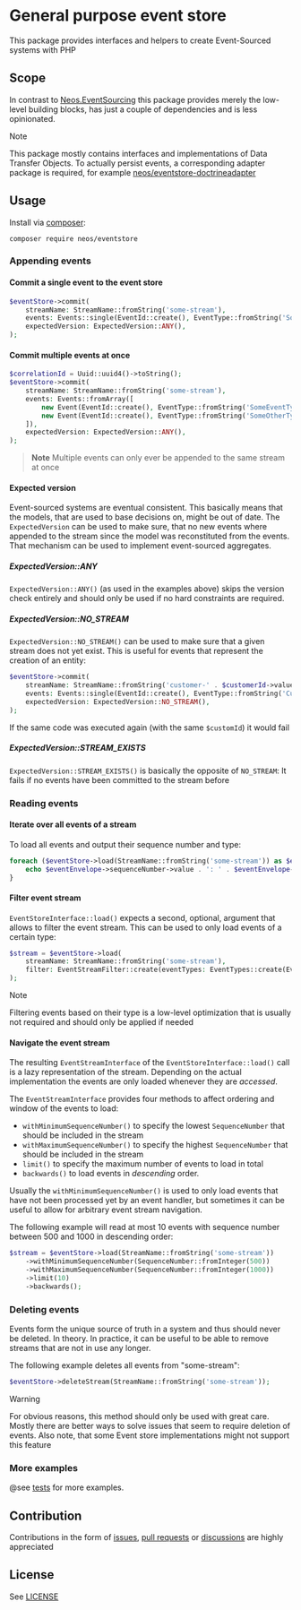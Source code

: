 # General purpose event store

This package provides interfaces and helpers to create Event-Sourced systems with PHP

## Scope

In contrast to [Neos.EventSourcing](https://github.com/neos/Neos.EventSourcing) this package provides merely the low-level
building blocks, has just a couple of dependencies and is less opinionated.

> [!NOTE]
> This package mostly contains interfaces and implementations of Data Transfer Objects. To actually persist events,
> a corresponding adapter package is required, for example [neos/eventstore-doctrineadapter](https://github.com/neos/eventstore-doctrineadapter)

## Usage

Install via [composer](https://getcomposer.org):

```shell
composer require neos/eventstore
```

### Appending events

#### Commit a single event to the event store

```php
$eventStore->commit(
    streamName: StreamName::fromString('some-stream'),
    events: Events::single(EventId::create(), EventType::fromString('SomeEventType'), EventData::fromString('{"foo": "bar"}'), EventMetadata::none()),
    expectedVersion: ExpectedVersion::ANY(),
);
```

#### Commit multiple events at once

```php
$correlationId = Uuid::uuid4()->toString();
$eventStore->commit(
    streamName: StreamName::fromString('some-stream'),
    events: Events::fromArray([
        new Event(EventId::create(), EventType::fromString('SomeEventType'), EventData::fromString('foo'), EventMetadata::fromArray(['correlationId' => $correlationId])),
        new Event(EventId::create(), EventType::fromString('SomeOtherType'), EventData::fromString('bar'), EventMetadata::fromArray(['correlationId' => $correlationId])),
    ]),
    expectedVersion: ExpectedVersion::ANY(),
);
```

> **Note**
> Multiple events can only ever be appended to the same stream at once

#### Expected version

Event-sourced systems are eventual consistent. This basically means that the models, that are used to base decisions on, might be out of date.
The `ExpectedVersion` can be used to make sure, that no new events where appended to the stream since the model was reconstituted from the events.
That mechanism can be used to implement event-sourced aggregates.

##### ExpectedVersion::ANY

`ExpectedVersion::ANY()` (as used in the examples above) skips the version check entirely and should only be used if no hard constraints are required.

##### ExpectedVersion::NO_STREAM

`ExpectedVersion::NO_STREAM()` can be used to make sure that a given stream does not yet exist.
This is useful for events that represent the creation of an entity:

```php
$eventStore->commit(
    streamName: StreamName::fromString('customer-' . $customerId->value),
    events: Events::single(EventId::create(), EventType::fromString('CustomerHasSignedUp'), EventData::fromString($customerData->toJson()), EventMetadata::none()),
    expectedVersion: ExpectedVersion::NO_STREAM(),
);
```

If the same code was executed again (with the same `$customId`) it would fail

##### ExpectedVersion::STREAM_EXISTS

`ExpectedVersion::STREAM_EXISTS()` is basically the opposite of `NO_STREAM`: It fails if no events have been committed to the stream before

### Reading events

#### Iterate over all events of a stream

To load all events and output their sequence number and type:

```php
foreach ($eventStore->load(StreamName::fromString('some-stream')) as $eventEnvelope) {
    echo $eventEnvelope->sequenceNumber->value . ': ' . $eventEnvelope->event->type->value . PHP_EOL;
}
```

#### Filter event stream

`EventStoreInterface::load()` expects a second, optional, argument that allows to filter the event stream.
This can be used to only load events of a certain type:

```php
$stream = $eventStore->load(
    streamName: StreamName::fromString('some-stream'),
    filter: EventStreamFilter::create(eventTypes: EventTypes::create(EventType::fromString('SomeEventType')))
);
```

> [!NOTE]
> Filtering events based on their type is a low-level optimization that is usually not required and should only be applied if needed

#### Navigate the event stream

The resulting `EventStreamInterface` of the `EventStoreInterface::load()` call is a lazy representation of the stream.
Depending on the actual implementation the events are only loaded whenever they are *accessed*.

The `EventStreamInterface` provides four methods to affect ordering and window of the events to load:

* `withMinimumSequenceNumber()` to specify the lowest `SequenceNumber` that should be included in the stream
* `withMaximumSequenceNumber()` to specify the highest `SequenceNumber` that should be included in the stream
* `limit()` to specify the maximum number of events to load in total
* `backwards()` to load events in *descending* order.

Usually the `withMinimumSequenceNumber()` is used to only load events that have not been processed yet by an event handler,
but sometimes it can be useful to allow for arbitrary event stream navigation.

The following example will read at most 10 events with sequence number between 500 and 1000 in descending order:

```php
$stream = $eventStore->load(StreamName::fromString('some-stream'))
    ->withMinimumSequenceNumber(SequenceNumber::fromInteger(500))
    ->withMaximumSequenceNumber(SequenceNumber::fromInteger(1000))
    ->limit(10)
    ->backwards();
```

### Deleting events

Events form the unique source of truth in a system and thus should never be deleted.
In theory.
In practice, it can be useful to be able to remove streams that are not in use any longer.

The following example deletes all events from "some-stream":

```php
$eventStore->deleteStream(StreamName::fromString('some-stream'));
```

> [!WARNING]
> For obvious reasons, this method should only be used with great care.
> Mostly there are better ways to solve issues that seem to require deletion of events.
> Also note, that some Event store implementations might not support this feature

### More examples

@see [tests](tests) for more examples.

## Contribution

Contributions in the form of [issues](https://github.com/neos/eventstore/issues), [pull requests](https://github.com/neos/eventstore/pulls) or [discussions](https://github.com/neos/eventstore/discussions) are highly appreciated

## License

See [LICENSE](./LICENSE)
